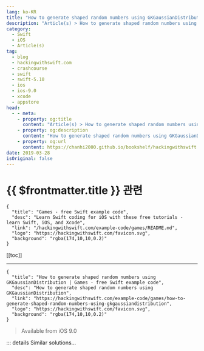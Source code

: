 ```yaml
---
lang: ko-KR
title: "How to generate shaped random numbers using GKGaussianDistribution"
description: "Article(s) > How to generate shaped random numbers using GKGaussianDistribution"
category:
  - Swift
  - iOS
  - Article(s)
tag: 
  - blog
  - hackingwithswift.com
  - crashcourse
  - swift
  - swift-5.10
  - ios
  - ios-9.0
  - xcode
  - appstore
head:
  - - meta:
    - property: og:title
      content: "Article(s) > How to generate shaped random numbers using GKGaussianDistribution"
    - property: og:description
      content: "How to generate shaped random numbers using GKGaussianDistribution"
    - property: og:url
      content: https://chanhi2000.github.io/bookshelf/hackingwithswift.com/example-code/games/how-to-generate-shaped-random-numbers-using-gkgaussiandistribution.html
date: 2019-03-28
isOriginal: false
---
```


# {{ $frontmatter.title }} 관련

```component VPCard
{
  "title": "Games - free Swift example code",
  "desc": "Learn Swift coding for iOS with these free tutorials - learn Swift, iOS, and Xcode",
  "link": "/hackingwithswift.com/example-code/games/README.md",
  "logo": "https://hackingwithswift.com/favicon.svg",
  "background": "rgba(174,10,10,0.2)"
}
```

[[toc]]

---

```component VPCard
{
  "title": "How to generate shaped random numbers using GKGaussianDistribution | Games - free Swift example code",
  "desc": "How to generate shaped random numbers using GKGaussianDistribution",
  "link": "https://hackingwithswift.com/example-code/games/how-to-generate-shaped-random-numbers-using-gkgaussiandistribution",
  "logo": "https://hackingwithswift.com/favicon.svg",
  "background": "rgba(174,10,10,0.2)"
}
```

> Available from iOS 9.0

<!-- TODO: 작성 -->

<!-- 
A shaped random number generator is one that generates each of its possible values but does so in a way that numbers near the middle are more frequent. For example, you might use it generate heights of characters, because most people are around average height while some outliers are much shorter or much taller. For example, if you were generating numbers between 1 and 10, 5 and 6 would be generated significantly more than 1 or 10.

GameplayKit has support for shaped random number generation using `GKGaussianDistribution`. First, add an import for the GameplayKit framework:

```swift
import GameplayKit
```

Second, create an instance of `GKGaussianDistribution`, telling it the lowest and highest values it can generate:

```swift
let distribution = GKGaussianDistribution(lowestValue: 1, highestValue: 8)
```

Finally, call `nextInt()` on it as needed to generate numbers. You should get find the numbers returned are most commonly 4s and 5s, with quite a few 3s and 6s, not many 2s or 7s, and hardly any 1s or 8s.

-->

::: details Similar solutions…

<!--
/example-code/games/how-to-generate-fair-random-numbers-using-gkshuffleddistribution">How to generate fair random numbers using GKShuffledDistribution 
/example-code/system/how-to-generate-a-random-identifier-using-uuid">How to generate a random identifier using UUID 
/example-code/language/how-to-generate-a-random-number">How to generate a random number 
/example-code/games/how-to-generate-a-random-number-with-gkrandomsource">How to generate a random number with GKRandomSource 
/example-code/uikit/how-to-generate-haptic-feedback-with-uifeedbackgenerator">How to generate haptic feedback with UIFeedbackGenerator</a>
-->

